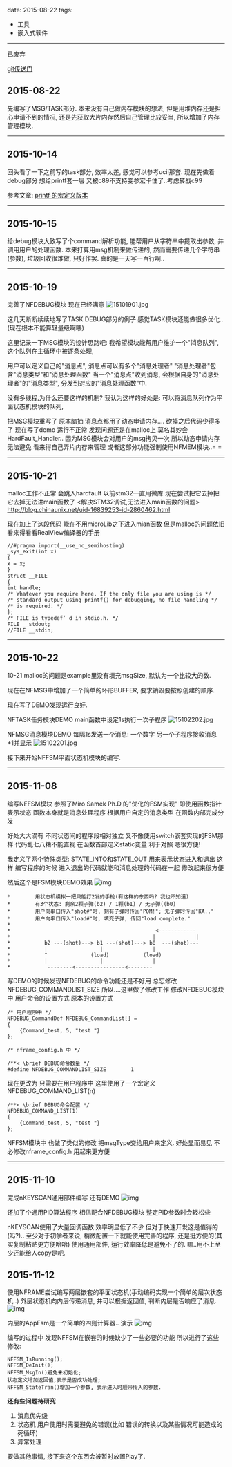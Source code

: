 
date: 2015-08-22
tags:
- 工具
- 嵌入式软件
---

已废弃

<!--more-->

[git传送门](https://github.com/noodlefighter/Nframe)

## 2015-08-22

先编写了MSG/TASK部分.
本来没有自己做内存模块的想法, 但是用堆内存还是担心申请不到的情况,
还是先获取大片内存然后自己管理比较妥当, 所以增加了内存管理模块.

---

## 2015-10-14

回头看了一下之前写的task部分, 效率太差, 感觉可以参考ucii那套.
现在先做着debug部分 想给printf套一层 又被c89不支持变参宏卡住了..考虑转战c99

参考文章:
[printf 的宏定义版本](http://blog.csdn.net/cp1300/article/details/7773239)

---

## 2015-10-15

给debug模块大致写了个command解析功能, 能帮用户从字符串中提取出参数, 并调用用户的处理函数.
本来打算用msg机制来做传递的, 然而需要传递几个字符串(参数), 垃圾回收很难做, 只好作罢.
真的是一天写一百行啊..

---

## 2015-10-19

完善了NFDEBUG模块 现在已经满意
![15101901.jpg](_assets/Nframe工作日志/15101901.jpg)

这几天断断续续地写了TASK DEBUG部分的例子
感觉TASK模块还能做很多优化..(现在根本不能算轻量级啊喂)

这里记录一下MSG模块的设计思路吧:
我希望模块能帮用户维护一个"消息队列",
这个队列在主循环中被逐条处理,

用户可以定义自己的"消息点", 消息点可以有多个"消息处理者"
"消息处理者"包含"消息类型"和"消息处理函数"
当一个"消息点"收到消息, 会根据自身的"消息处理者"的"消息类型", 分发到对应的"消息处理函数"中.

没有多线程,为什么还要这样的机制?
我认为这样的好处是: 可以将消息队列作为平面状态机模块的队列,

把MSG模块重写了 原本脑抽 消息点都用了动态申请内存....
砍掉之后代码少得多了
现在写了demo 运行不正常 发现问题还是在malloc上 莫名其妙会HardFault_Handler..
因为MSG模块会对用户的msg拷贝一次 所以动态申请内存无法避免
看来得自己弄片内存来管理 或者这部分功能强制使用NFMEM模块..= =

---

## 2015-10-21

malloc工作不正常 会跳入hardfault
以前stm32一直用微库 现在尝试把它去掉把它去掉无法进main函数了
<解决STM32调试,无法进入main函数的问题>
http://blog.chinaunix.net/uid-16839253-id-2860462.html

现在加上了这段代码 能在不用microLib之下进入mian函数 但是malloc的问题依旧
看来得看看RealView编译器的手册
```
//#pragma import(__use_no_semihosting)
_sys_exit(int x)
{
x = x;
}
struct __FILE
{
int handle;
/* Whatever you require here. If the only file you are using is */
/* standard output using printf() for debugging, no file handling */
/* is required. */
};
/* FILE is typedef’ d in stdio.h. */
FILE __stdout;
//FILE __stdin;
```

---

## 2015-10-22

10-21 malloc的问题是example里没有填充msgSize, 默认为一个比较大的数.

现在在NFMSG中增加了一个简单的环形BUFFER,
要求销毁要按照创建的顺序.

现在写了DEMO发现运行良好.

NFTASK任务模块DEMO
main函数中设定1s执行一次子程序
![15102202.jpg](_assets/Nframe工作日志/15102202.jpg)

NFMSG消息模块DEMO
每隔1s发送一个消息: 一个数字
另一个子程序接收消息 +1并显示
![15102201.jpg](_assets/Nframe工作日志/15102201.jpg)

接下来开始NFFSM平面状态机模块的编写.

---

## 2015-11-08

编写NFFSM模块
参照了Miro Samek Ph.D.的"优化的FSM实现"
即使用函数指针表示状态 函数本身就是消息处理程序
根据用户自定的消息类型 在函数内部完成分发

好处大大滴有 不同状态间的程序段相对独立
又不像使用switch嵌套实现的FSM那样 代码乱七八糟不能直视
在函数首部定义static变量 利于对照 嗯很方便!

我定义了两个特殊类型: STATE_INTO和STATE_OUT 用来表示状态进入和退出
这样 编写程序的时候 进入退出的代码就能和消息处理的代码在一起 修改起来很方便

然后这个是FSM模块DEMO效果
![img](_assets/Nframe工作日志/15110801.jpg)

```
*        用状态机模拟一把只能打2发的手枪(有这样的东西吗? 我也不知道)
*        有3个状态: 剩余2颗子弹(b2) / 1颗(b1) / 无子弹((b0)
*        用户向串口传入"shot#"时, 剩有子弹时传回"POM!"; 无子弹时传回"KA.."
*        用户向串口传入"load#"时, 填充子弹, 传回"load complete."
*
*                                               <------------
*                                              |             |
*           b2 ---(shot)---> b1 ---(shot)---> b0  ---(shot)---
*           |                 |                |
*           ^              (load)           (load)
*           |                 |                |
*            --------<----------------<--------
```

写DEMO的时候发现NFDEBUG的命令功能还是不好用 总忘修改NFDEBUG_COMMANDLIST_SIZE
所以....这里做了修改工作
修改NFDEBUG模块中 用户命令的设置方式
原本的设置方式
```
/* 用户程序中 */
NFDEBUG_CommandDef NFDEBUG_CommandList[] =
{
    {Command_test, 5, "test "}
};

/* nframe_config.h 中 */

/**< \brief DEBUG命令数量 */
#define NFDEBUG_COMMANDLIST_SIZE        1

```

现在更改为 只需要在用户程序中 这里使用了一个宏定义NFDEBUG_COMMAND_LIST(n)
```
/**< \brief DEBUG命令配置 */
NFDEBUG_COMMAND_LIST(1)
{
    {Command_test, 5, "test "}
};
```

NFFSM模块中 也做了类似的修改 把msgType交给用户来定义.
好处显而易见 不必修改nframe_config.h 用起来更方便

---
## 2015-11-10

完成nKEYSCAN通用部件编写 还有DEMO
![img](_assets/Nframe工作日志/15111001.jpg)

还加了个通用PID算法程序 相信配合NFDEBUG模块 整定PID参数时会轻松些

nKEYSCAN使用了大量回调函数 效率明显低了不少 但对于快速开发这是值得的(吗?)..
至少对于初学者来说, 稍微配置一下就能使用完善的程序, 还是挺方便的(其实复制粘贴更方便哈哈)
使用通用部件, 运行效率降低是避免不了的. 嘛..用不上至少还能给人copy是吧.

## 2015-11-12

使用NFRAME尝试编写两层嵌套的平面状态机(手动编码实现一个简单的层次状态机..)
外层状态机向内层传递消息, 并可以根据返回值, 判断内层是否响应了消息.
![img](_assets/Nframe工作日志/15111201.jpg)

内层的AppFsm是一个简单的四则计算器..
演示
![img](_assets/Nframe工作日志/15111202.jpg)

编写的过程中 发现NFFSM在嵌套的时候缺少了一些必要的功能
所以进行了这些修改:
```
NFFSM_IsRunning();
NFFSM_DeInit();
NFFSM_MsgIn()避免未初始化;
状态定义增加返回值,表示是否成功处理;
NFFSM_StateTran()增加一个参数, 表示进入时顺带传入的参数.
```

__还有些问题待研究__
1. 消息优先级
2. 状态机 用户使用时需要避免的错误(比如 错误的转换以及某些情况可能造成的死循环)
3. 异常处理

要做其他事情, 接下来这个东西会被暂时放置Play了.

